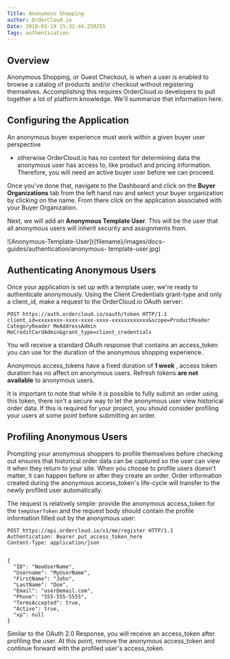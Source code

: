 ```yaml
---
Title: Anonymous Shopping
author: OrderCloud.io 
Date: 2018-03-19 15:32:44.250255
Tags: authentication
---
```



## Overview

Anonymous Shopping, or Guest Checkout, is when a user is enabled to browse a
catalog of products and/or checkout without registering themselves.
Accomplishing this requires OrderCloud.io developers to pull together a lot of
platform knowledge. We'll summarize that information here.

## Configuring the Application

An anonymous buyer experience must work within a given buyer user perspective
- otherwise OrderCloud.io has no context for determining data the anonymous
user has access to, like product and pricing information. Therefore, you will
need an active buyer user before we can proceed.

Once you've done that, navigate to the Dashboard and click on the **Buyer
Organizations** tab from the left hand nav and select your buyer organization
by clicking on the name. From there click on the application associated with
your Buyer Organization.

Next, we will add an **Anonymous Template User**. This will be the user that
all anonymous users will inherit security and assignments from.

![Anonymous-Template-User]({filename}/images/docs-guides/authentication/anonymous-
template-user.jpg)

## Authenticating Anonymous Users

Once your application is set up with a template user, we're ready to
authenticate anonymously. Using the Client Credentials grant-type and only a
client_id, make a request to the OrderCloud.io OAuth server:

    
    
    POST https://auth.ordercloud.io/oauth/token HTTP/1.1
    client_id=xxxxxxxx-xxxx-xxxx-xxxx-xxxxxxxxxxxx&scope=ProductReader CategoryReader MeAddressAdmin MeCreditCardAdmin&grant_type=client_credentials
    

You will receive a standard OAuth response that contains an access_token you
can use for the duration of the anonymous shopping experience.

Anonymous access_tokens have a fixed duration of **1 week** , access token
duration has no affect on anonymous users. Refresh tokens **are not
available** to anonymous users.

It is important to note that while it is possible to fully submit an order
using this token, there isn't a secure way to let the anonymous user view
historical order data. If this is required for your project, you should
consider profiling your users at some point before submitting an order.

## Profiling Anonymous Users

Prompting your anonymous shoppers to profile themselves before checking out
ensures that historical order data can be captured so the user can view it
when they return to your site. When you choose to profile users doesn't
matter, it can happen before or after they create an order. Order information
created during the anonymous access_token's life-cycle will transfer to the
newly profiled user automatically.

The request is relatively simple: provide the anonymous access_token for the
`tempUserToken` and the request body should contain the profile information
filled out by the anonymous user:

    
    
    POST https://api.ordercloud.io/v1/me/register HTTP/1.1
    Authentication: Bearer put_access_token_here
    Content-Type: application/json
    
    
    {
      "ID": "NewUserName",
      "Username": "MyUserName",
      "FirstName": "John",
      "LastName": "Doe",
      "Email": "user@email.com",
      "Phone": "555-555-5555",
      "TermsAccepted": true,
      "Active": true,
      "xp": null
    }
    

Similar to the OAuth 2.0 Response, you will receive an access_token after
profiling the user. At this point, remove the anonymous access_token and
continue forward with the profiled user's access_token.

